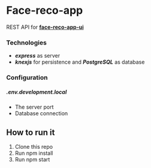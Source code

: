 # Face-reco-app
REST API for **[face-reco-app-ui](https://github.com/lhrbueno/face-reco-app-ui)**

### Technologies
* ***express*** as server
* ***knexjs*** for persistence and ***PostgreSQL*** as database

### Configuration

##### .env.development.local
* The server port
* Database connection

## How to run it

1. Clone this repo
2. Run npm install
3. Run npm start
